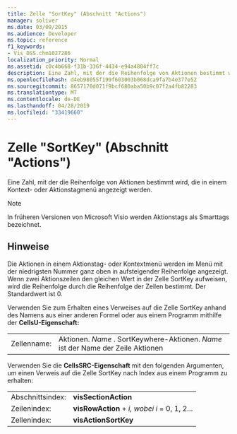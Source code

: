 ```yaml
---
title: Zelle "SortKey" (Abschnitt "Actions")
manager: soliver
ms.date: 03/09/2015
ms.audience: Developer
ms.topic: reference
f1_keywords:
- Vis_DSS.chm1027286
localization_priority: Normal
ms.assetid: c0c4b668-f31b-336f-4434-e94a4804ff7c
description: Eine Zahl, mit der die Reihenfolge von Aktionen bestimmt wird, die in einem Kontext- oder Aktionstagmenü angezeigt werden.
ms.openlocfilehash: d4eb98055f199f603003b068dca9fa7b4e377e52
ms.sourcegitcommit: 8657170d071f9bcf680aba50b9c07f2a4fb82283
ms.translationtype: MT
ms.contentlocale: de-DE
ms.lasthandoff: 04/28/2019
ms.locfileid: "33419660"
---
```

# <a name="sortkey-cell-actions-section"></a>Zelle "SortKey" (Abschnitt "Actions")

Eine Zahl, mit der die Reihenfolge von Aktionen bestimmt wird, die in einem Kontext- oder Aktionstagmenü angezeigt werden.
  
> [!NOTE]
> In früheren Versionen von Microsoft Visio werden Aktionstags als Smarttags bezeichnet. 
  
## <a name="remarks"></a>Hinweise

Die Aktionen in einem Aktionstag- oder Kontextmenü werden im Menü mit der niedrigsten Nummer ganz oben in aufsteigender Reihenfolge angezeigt. Wenn zwei Aktionszeilen den gleichen Wert in der Zelle SortKey aufweisen, wird die Reihenfolge durch die Reihenfolge der Zeilen bestimmt. Der Standardwert ist 0.
  
Verwenden Sie zum Erhalten eines Verweises auf die Zelle SortKey anhand des Namens aus einer anderen Formel oder aus einem Programm mithilfe der **CellsU-Eigenschaft:** 
  
|||
|:-----|:-----|
|Zellenname:  <br/> |Aktionen. *Name*  . SortKeywhere-Aktionen.  *Name*  ist der Name der Zeile Aktionen  <br/> |
   
Verwenden Sie die **CellsSRC-Eigenschaft** mit den folgenden Argumenten, um einen Verweis auf die Zelle SortKey nach Index aus einem Programm zu erhalten: 
  
|||
|:-----|:-----|
|Abschnittsindex:  <br/> |**visSectionAction** <br/> |
|Zeilenindex:  <br/> |**visRowAction**  +   *i,* *wobei i* = 0, 1, 2...  <br/> |
|Zellenindex:  <br/> |**visActionSortKey** <br/> |
   

